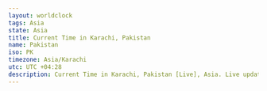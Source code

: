 ```yaml
---
layout: worldclock
tags: Asia
state: Asia
title: Current Time in Karachi, Pakistan
name: Pakistan
iso: PK
timezone: Asia/Karachi
utc: UTC +04:28
description: Current Time in Karachi, Pakistan [Live], Asia. Live update now time in Karachi, timezone Asia/Karachi, UTC +04:28, Country ISO code & Current Local Time.
---
```


